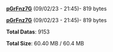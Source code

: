 [**pGrFnz7G**](/data/pGrFnz7G.txt) (09/02/23 - 21:45)- 819 bytes

[**pGrFnz7G**](/data/pGrFnz7G.txt) (09/02/23 - 21:45)- 819 bytes

**Total Datas**: 9153

**Total Size**: 60.40 MB / 60.4 MB